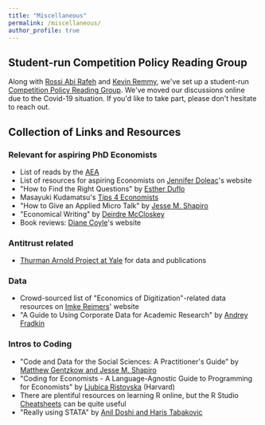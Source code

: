 ```yaml
---
title: "Miscellaneous"
permalink: /miscellaneous/
author_profile: true
---
```

## Student-run Competition Policy Reading Group
Along with [Rossi Abi Rafeh](https://www.rossiabirafeh.com) and [Kevin Remmy](https://www.tse-fr.eu/people/kevin-remmy), we've set up a student-run [Competition Policy Reading Group](https://sites.google.com/view/wccwtse/home). We've moved our discussions online due to the Covid-19 situation. If you'd like to take part, please don't hesitate to reach out.

## Collection of Links and Resources

### Relevant for aspiring PhD Economists
* List of reads by the [AEA](https://www.aeaweb.org/about-aea/committees/cswep/programs/resources/readings?fbclid=IwAR3dnIsL0SZYc1-Pm4qRyVVYjAPVtrd3MYgKA9X9Dwpj4KVuRfs_9uvrsRU)
* List of resources for aspiring Economists on [Jennifer Doleac](http://jenniferdoleac.com/resources/)'s website
* "How to Find the Right Questions" by [Esther Duflo](https://promarket.org/2019/10/14/esther-duflo-how-to-find-the-right-questions/)
* Masayuki Kudamatsu's [Tips 4 Economists](https://sites.google.com/site/mkudamatsu/tips4economists?fbclid=IwAR20ZjwcO6DvAWbqhQ5TU5aVpqPFyvH6dwpJPFUnkntXeDxJ9RcMKJ7dznU)
* "How to Give an Applied Micro Talk" by [Jesse M. Shapiro](https://www.brown.edu/Research/Shapiro/pdfs/applied_micro_slides.pdf)
* "Economical Writing" by [Deirdre McCloskey](http://www.deirdremccloskey.com/docs/pdf/Article_86.pdf)
* Book reviews: [Diane Coyle](http://www.enlightenmenteconomics.com/blog/)'s website

### Antitrust related
  * [Thurman Arnold Project at Yale](https://som.yale.edu/faculty-research-centers/centers-initiatives/thurman-arnold-project-at-yale) for data and publications

### Data
  * Crowd-sourced list of "Economics of Digitization"-related data resources on [Imke Reimers](https://imkereimers.weebly.com/research.html)' website
  * "A Guide to Using Corporate Data for Academic Research" by [Andrey Fradkin](https://andreyfradkin.com/posts/2014/02/08/how-to-obtain-proprietary-datasets-for-research-part-1) 

### Intros to Coding
* "Code and Data for the Social Sciences: A Practitioner's Guide" by [Matthew Gentzkow and Jesse M. Shapiro](https://web.stanford.edu/~gentzkow/research/CodeAndData.xhtml?fbclid=IwAR381DWz0EN5geI4Qg8YPxjQdnjVpLYJZJZIa2CDSWdoUEGCm3t3lOYw0cw#magicparlabel-1348)
* "Coding for Economists - A Language-Agnostic Guide to Programming for Economists" by [Ljubica Ristovska](https://www.dropbox.com/s/vx53qtwake5wwpg/Coding_For_Econs_20190221.pdf?dl=0&fbclid=IwAR27lyB_75jqd47XAVj5xAufrd5bH9eUvfAl8LimDvUCNimwuEGRTC8JKRM) (Harvard)
* There are plentiful resources on learning R online, but the R Studio [Cheatsheets](https://rstudio.com/resources/cheatsheets/) can be quite useful
* "Really using STATA" by [Anil Doshi and Haris Tabakovic](http://www.anilrdoshi.com/uploads/3/2/0/6/32062545/stata_workshop_2013.pdf?fbclid=IwAR381DWz0EN5geI4Qg8YPxjQdnjVpLYJZJZIa2CDSWdoUEGCm3t3lOYw0cw)
